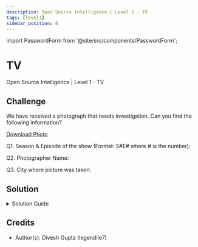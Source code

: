```yaml
---
description: Open Source Intelligence | Level 1 - TV
tags: [level1]
sidebar_position: 0
---
```


import PasswordForm from '@site/src/components/PasswordForm';

# TV
Open Source Intelligence | Level 1 - TV
## Challenge
We have received a photograph that needs investigation. Can you find the following information?

[Download Photo](./assets/TV.jfif)

Q1. Season & Episode of the show (Format: S#E# where # is the number):
<PasswordForm hash="1eadf00209c56f7b9625ead3b7c74550b36ebff800212d20d159bc5f3d10f4c5d8f913ea7863dc38a3eaf521522f961649693c959bd94e7464b290ae408ce5e6" algorithm="sha512" />

Q2. Photographer Name:
<PasswordForm hash="0a0ee357d9d06a5bf34748c98f5549fc407f28870578c487f6a682743e472066fe23e78e2fe8eaf4693143539e5c953d3e969e5480101d900985449686da6d31" algorithm="sha512" />

Q3. City where picture was taken:
<PasswordForm hash="70f7a94a26b21b5aaec5d2103faa8fd78ed0b007605998b52039197057b5da4a9ae699af7c0cf226fa0ab525db86a54e7868934e9dc5b940adc265b043c56143" algorithm="sha512" />

## Solution
<details>
  <summary>Solution Guide</summary>

  The questions here involve 2 different techniques. The first technique will be used for Question 1 which is just a simple reverse image search. We can use [**Google Images**](http://images.google.com/) for this (Another powerful option is Yandex). Just upload the image here and some similar images will show on the right, containing YouTube videos which reveal the Season and Episode of the show!

  Questions 2 and 3 will use a different technique. We will be analyzing the image's metadata or EXIF. We can use a simple website like **https://onlineexifviewer.com**. Simply upload the image here and you can see the Photographer's name under the "Artist" field. There is also a "Photo GPS Location" link you can click to see where the photo was taken on Google Maps, which will give you the city!

</details>

## Credits
- Author(s): Divesh Gupta (legendile7)